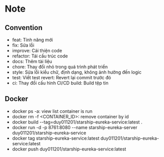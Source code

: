 # Note

## Convention
- feat: Tính năng mới
- fix: Sửa lỗi
- improve: Cải thiện code
- refactor: Tái cấu trúc code
- docs: Thêm tài liệu
- chore: Thay đổi nhỏ trong quá trình phát triển
- style: Sửa lỗi kiểu chữ, định dạng, không ảnh hưởng đến logic
- test: Viết test revert: Revert lại commit trước đó
- ci: Thay đổi cấu hình CI/CD build: Build tệp tin

## Docker
- docker ps -a: view list container is run
- docker rm -f <CONTAINER_ID>: remove container by id
- docker build --tag=duy011201/starship-eureka-service:latest .
- docker run -d -p 8761:8080 --name starship-eureka-server duy011201/starship-eureka-service
- docker tag starship-eureka-service:latest duy011201/starship-eureka-service:latest
- docker push duy011201/starship-eureka-service:latest



